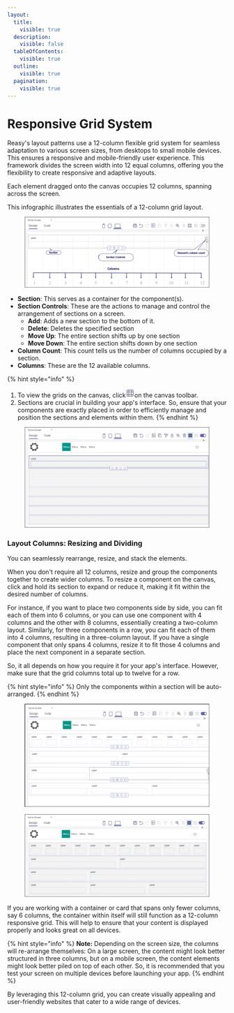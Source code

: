 ```yaml
---
layout:
  title:
    visible: true
  description:
    visible: false
  tableOfContents:
    visible: true
  outline:
    visible: true
  pagination:
    visible: true
---
```


# Responsive Grid System

Reasy's layout patterns use a 12-column flexible grid system for seamless adaptation to various screen sizes, from desktops to small mobile devices. This ensures a responsive and mobile-friendly user experience. This framework divides the screen width into 12 equal columns, offering you the flexibility to create responsive and adaptive layouts.&#x20;

Each element dragged onto the canvas occupies 12 columns, spanning across the screen.

This infographic illustrates the essentials of a 12-column grid layout.

<figure><img src="../../../.gitbook/assets/12-column grid - Anatomy.png" alt=""><figcaption></figcaption></figure>

* **Section**: This serves as a container for the component(s).
* **Section Controls**: These are the actions to manage and control the arrangement of sections on a screen.
  * **Add**: Adds a new section to the bottom of it.
  * **Delete**: Deletes the specified section
  * **Move Up**: The entire section shifts up by one section
  * **Move Down**: The entire section shifts down by one section
* **Column Count**: This count tells us the number of columns occupied by a section.
* **Columns**: These are the 12 available columns.

{% hint style="info" %}
1. To view the grids on the canvas, click![](<../../../.gitbook/assets/image (5).png>)on the canvas toolbar.
2. Sections are crucial in building your app's interface. So, ensure that your components are exactly placed in order to efficiently manage and position the sections and elements within them.
{% endhint %}

<figure><img src="../../../.gitbook/assets/image (6).png" alt=""><figcaption></figcaption></figure>

### Layout Columns: Resizing and Dividing&#x20;

You can seamlessly rearrange, resize, and stack the elements.&#x20;

When you don't require all 12 columns, resize and group the components together to create wider columns. To resize a component on the canvas, click and hold its section to expand or reduce it, making it fit within the desired number of columns.&#x20;

For instance, if you want to place two components side by side, you can fit each of them into 6 columns, or you can use one component with 4 columns and the other with 8 columns, essentially creating a two-column layout. Similarly, for three components in a row, you can fit each of them into 4 columns, resulting in a three-column layout. If you have a single component that only spans 4 columns, resize it to fit those 4 columns and place the next component in a separate section.

So, it all depends on how you require it for your app's interface. However, make sure that the grid columns total up to twelve for a row.

{% hint style="info" %}
Only the components within a section will be auto-arranged.
{% endhint %}

<figure><img src="../../../.gitbook/assets/image (9).png" alt=""><figcaption></figcaption></figure>

<figure><img src="../../../.gitbook/assets/image (10).png" alt=""><figcaption></figcaption></figure>

If you are working with a container or card that spans only fewer columns, say 6 columns, the container within itself will still function as a 12-column responsive grid. This will help to ensure that your content is displayed properly and looks great on all devices.

{% hint style="info" %}
**Note:** Depending on the screen size, the columns will re-arrange themselves: On a large screen, the content might look better structured in three columns, but on a mobile screen, the content elements might look better piled on top of each other. So, it is recommended that you test your screen on multiple devices before launching your app.
{% endhint %}

By leveraging this 12-column grid, you can create visually appealing and user-friendly websites that cater to a wide range of devices.
